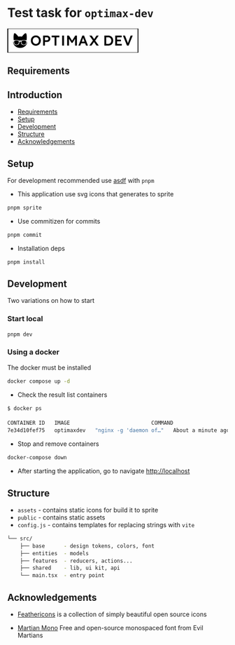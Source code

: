 # Test task for `optimax-dev`

<div style="width: 300px; height: 55px; margin-bottom: 1rem;">
  <img style=" object-fit: cover; inline-size: 100%; block-size: 100%" src="./public/logo.svg" />
</div>

## Requirements

## Introduction

- [Requirements](https://github.com/optimaxdev/frontend-test)
- [Setup](#setup)
- [Development](#development)
- [Structure](#structure)
- [Acknowledgements](#acknowledgements)

## Setup

For development recommended use [asdf](https://asdf-vm.com/) with `pnpm`

- This application use svg icons that generates to sprite

```sh
pnpm sprite
```

- Use commitizen for commits

```sh
pnpm commit
```

- Installation deps

```sh
pnpm install
```

## Development

Two variations on how to start

### Start local

```sh
pnpm dev
```

### Using a docker

The docker must be installed

```sh
docker compose up -d
```

- Check the result list containers

```bash
$ docker ps

CONTAINER ID   IMAGE                          COMMAND                   CREATED              STATUS              PORTS                               NAMES
7e34d10fef75   optimaxdev   "nginx -g 'daemon of…"   About a minute ago   Up About a minute   0.0.0.0:80->80/tcp, :::80->80/tcp   test-task
```

- Stop and remove containers

```bash
docker-compose down
```

- After starting the application, go to navigate <http://localhost>

## Structure

- `assets` - contains static icons for build it to sprite
- `public` - contains static assets
- `config.js` - contains templates for replacing strings with `vite`

```sh
└── src/
    ├── base      - design tokens, colors, font
    ├── entities  - models
    ├── features  - reducers, actions...
    ├── shared    - lib, ui kit, api
    └── main.tsx  - entry point
```

## Acknowledgements

- [Feathericons](https://feathericons.com/) is a collection of simply beautiful open source icons

- [Martian Mono](https://github.com/evilmartians/mono/) Free and open-source monospaced font from Evil Martians
